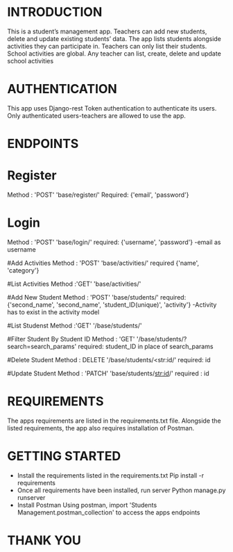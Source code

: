 # INTRODUCTION
This is a student’s management app. Teachers can add new students, delete and update existing students’ data. The app lists students alongside activities they can participate in. Teachers can only list their students. School activities are global. Any teacher can list, create, delete and update school activities


# AUTHENTICATION
This app uses Django-rest Token authentication to authenticate its users. Only authenticated users-teachers are allowed to use the app.


# ENDPOINTS

# Register
Method : 'POST'
'base/register/'
Required: {'email', 'password'}

# Login
Method : 'POST'
'base/login/'
required: {'username', 'password'} -email as username

#Add Activities
Method : 'POST'
'base/activities/'
required {'name', 'category'}

#List Activities
Method :'GET'
'base/activities/'

#Add New Student
Method : 'POST'
'base/students/'
required: {'second_name', 'second_name', 'student_ID(unique)', 'activity'} -Activity has to exist in the activity model


#List Studenst
Method :'GET'
'/base/students/'

#Filter Student By Student ID
Method : 'GET'
'/base/students/?search=search_params'
required: student_ID in place of search_params 

#Delete Student
Method : DELETE
'/base/students/<str:id/'
required: id

#Update Student
Method : 'PATCH'
'base/students/<str:id>/'
required : id





# REQUIREMENTS
The apps requirements are listed in the requirements.txt file. Alongside the listed requirements, the app also requires installation of Postman. 


# GETTING STARTED
 * Install the requirements listed in the requirements.txt
	Pip install -r requirements
* Once all requirements have been installed, run server
	Python manage.py runserver
* Install Postman
Using postman, import 'Students Management.postman_collection' to access the apps endpoints


# THANK YOU
